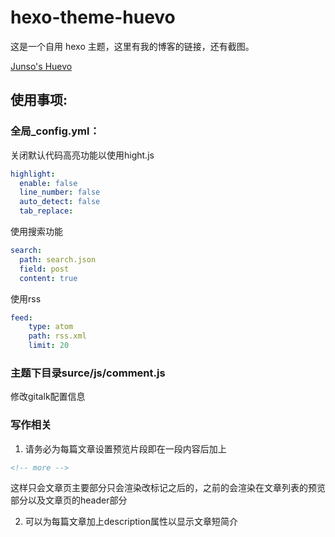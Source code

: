 # hexo-theme-huevo
这是一个自用 hexo 主题，这里有我的博客的链接，还有截图。

[Junso's Huevo](http://www.baidu.com)

## 使用事项:
### 全局_config.yml：
关闭默认代码高亮功能以使用hight.js
```yml
highlight:
  enable: false
  line_number: false
  auto_detect: false
  tab_replace:
```

使用搜索功能
```yml
search:
  path: search.json
  field: post
  content: true
```

使用rss
```yml
feed:
    type: atom
    path: rss.xml
    limit: 20
```

### 主题下目录surce/js/comment.js
修改gitalk配置信息

### 写作相关
1. 请务必为每篇文章设置预览片段即在一段内容后加上
```html
<!-- more -->
```
这样只会文章页主要部分只会渲染改标记之后的，之前的会渲染在文章列表的预览部分以及文章页的header部分


2. 可以为每篇文章加上description属性以显示文章短简介
